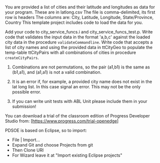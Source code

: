 You are provided a list of cities and their latitude and longitudes as data for your program.
These are in latlong.csv
The file is comma-delimited, its first row is headers
The columns are:
City, Latitude, Longitude, State/Province, Country
This template project includes code to load the data for you.

Add your code to city_service_funcs.i and city_service_funcs_test.p.
Write code that validates the input data in the format 'a,b,c' against the loaded city data in the procedure <code>validateCommandline</code>.
Write code that accepts a list of city names and using the provided data in ttCityGeo to populate the temp-table ttCityPairs with all combinations of cities in procedure <code>createCityPairs</code>.

1. Combinations are not permutations, so the pair (a1,b1) is the same as (b1,a1), and (a1,a1) is not a valid combination.

2.  It is an error if, for example, a provided city name does not exist in the lat long list.  In this case signal an error.  This may not be the only possible error.

3.  If you can write unit tests with ABL Unit please include them in your submission!  

You can download a trial of the classroom edition of Progress Developer Studio from:
[https://www.progress.com/trial-openedge]

PDSOE is based on Eclipse, so to import:
- File | Import...
- Expand Git and choose Projects from git
- Then Clone URI
- For Wizard leave it at "Import existing Eclipse projects"
